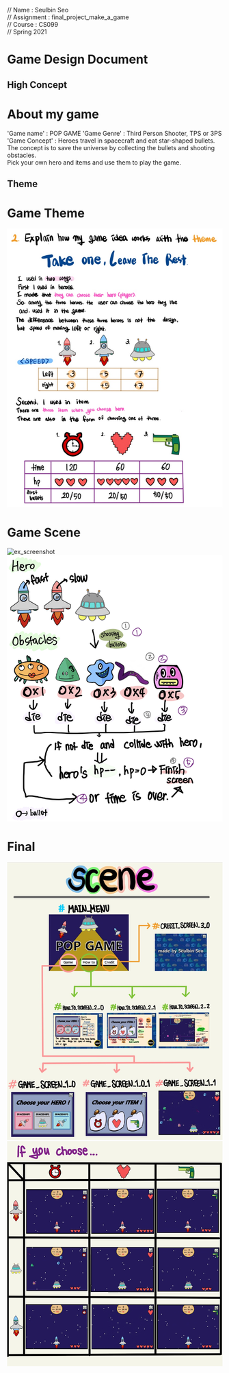 // Name       : Seulbin Seo       
// Assignment : final_project_make_a_game       
// Course     : CS099      
// Spring 2021      

Game Design Document
=====================
High Concept
--------------

# About my game
 'Game name' : POP GAME
 'Game Genre' : Third Person Shooter, TPS or 3PS
 'Game Concept' : Heroes travel in spacecraft and eat star-shaped bullets.          
    The concept is to save the universe by collecting the bullets and shooting obstacles.    
    Pick your own hero and items and use them to play the game.      

Theme
-------
# Game Theme 
![ex_screenshot](./../images/theme.jpg)

# Game Scene
![ex_screenshot](./../images/before_to_start.jpg)
![ex_screenshot](./../images/before_to_start_2.jpg)

# Final 
![ex_screenshot](./../images/scene1.jpg)
![ex_screenshot](./../images/scene2.jpg)
